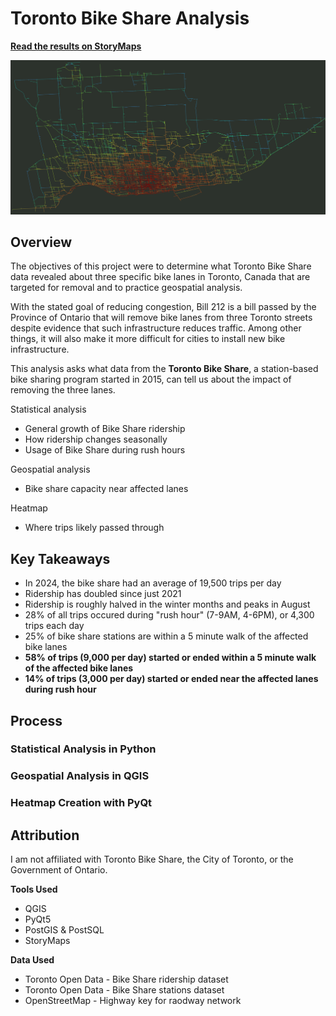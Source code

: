# Toronto Bike Share Analysis

**[Read the results on StoryMaps](https://storymaps.com/stories/977d7a48e8104952b3843b25ddda4ec3)**

![](results/maps/heatmap.png)

## Overview
The objectives of this project were to determine what Toronto Bike Share data revealed about three specific bike lanes in Toronto, Canada that are targeted for removal and to practice geospatial analysis.

With the stated goal of reducing congestion, Bill 212 is a bill passed by the Province of Ontario that will remove bike lanes from three Toronto streets despite evidence that such infrastructure reduces traffic. Among other things, it will also make it more difficult for cities to install new bike infrastructure.

This analysis asks what data from the **Toronto Bike Share**, a station-based bike sharing program started in 2015, can tell us about the impact of removing the three lanes.

Statistical analysis
- General growth of Bike Share ridership
- How ridership changes seasonally
- Usage of Bike Share during rush hours

Geospatial analysis
- Bike share capacity near affected lanes

Heatmap
- Where trips likely passed through


## Key Takeaways
- In 2024, the bike share had an average of 19,500 trips per day
- Ridership has doubled since just 2021
- Ridership is roughly halved in the winter months and peaks in August
- 28% of all trips occured during "rush hour" (7-9AM, 4-6PM), or 4,300 trips each day
- 25% of bike share stations are within a 5 minute walk of the affected bike lanes
- **58% of trips (9,000 per day) started or ended within a 5 minute walk of the affected bike lanes**
- **14% of trips (3,000 per day) started or ended near the affected lanes during rush hour**


## Process
### Statistical Analysis in Python

### Geospatial Analysis in QGIS

### Heatmap Creation with PyQt


## Attribution
I am not affiliated with Toronto Bike Share, the City of Toronto, or the Government of Ontario.

**Tools Used**
- QGIS
- PyQt5
- PostGIS & PostSQL
- StoryMaps

**Data Used**
- Toronto Open Data - Bike Share ridership dataset
- Toronto Open Data - Bike Share stations dataset
- OpenStreetMap - Highway key for raodway network